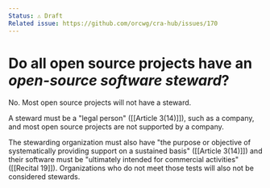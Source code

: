 ```yaml
---
Status: ⚠️ Draft
Related issue: https://github.com/orcwg/cra-hub/issues/170
---
```


# Do all open source projects have an _open-source software steward_?

No. Most open source projects will not have a steward. 

A steward must be a "legal person" ([[Article 3(14)]]), such as a company, and most open source projects are not supported by a company. 

The stewarding organization must also have "the purpose or objective of systematically providing support on a sustained basis" ([[Article 3(14)]]) and their software must be "ultimately intended for commercial activities" ([[Recital 19]]). Organizations who do not meet those tests will also not be considered stewards.

